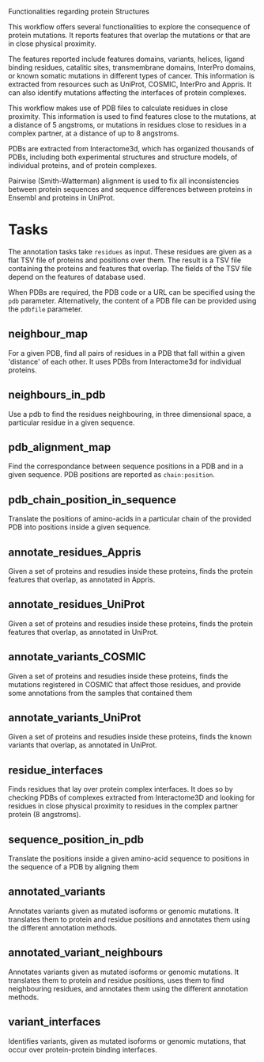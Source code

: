 Functionalities regarding protein Structures

This workflow offers several functionalities to explore the consequence of
protein mutations. It reports features that overlap the mutations or that are
in close physical proximity. 

The features reported include features domains, variants, helices, ligand
binding residues, catalitic sites, transmembrane domains, InterPro domains, or
known somatic mutations in different types of cancer. This information is
extracted from resources such as UniProt, COSMIC, InterPro and Appris.  It can
also identify mutations affecting the interfaces of protein complexes.

This workflow makes use of PDB files to calculate residues in close proximity.
This information is used to find features close to the mutations, at a distance
of 5 angstroms, or mutations in residues close to residues in a complex partner,
at a distance of up to 8 angstroms. 

PDBs are extracted from Interactome3d, which has organized thousands of PDBs,
including both experimental structures and structure models, of individual
proteins, and of protein complexes.

Pairwise (Smith-Watterman) alignment is used to fix all inconsistencies between
protein sequences and sequence differences between proteins in Ensembl and
proteins in UniProt.

# Tasks

The annotation tasks take `residues` as input. These residues are given as a
flat TSV file of proteins and positions over them. The result is a TSV file
containing the proteins and features that overlap. The fields of the TSV
file depend on the features of database used.

When PDBs are required, the PDB code or a URL can be specified using the `pdb`
parameter. Alternatively, the content of a PDB file can be provided using the
`pdbfile` parameter.

## neighbour_map

For a given PDB, find all pairs of residues in a PDB that fall within a given
'distance' of each other. It uses PDBs from Interactome3d for individual
proteins.


## neighbours_in_pdb

Use a pdb to find the residues neighbouring, in three dimensional space, a
particular residue in a given sequence. 

## pdb_alignment_map

Find the correspondance between sequence positions in a PDB and in a given
sequence. PDB positions are reported as `chain:position`.

## pdb_chain_position_in_sequence

Translate the positions of amino-acids in a particular chain of the provided
PDB into positions inside a given sequence.

## annotate_residues_Appris

Given a set of proteins and resudies inside these proteins, finds the protein
features that overlap, as annotated in Appris.

## annotate_residues_UniProt

Given a set of proteins and resudies inside these proteins, finds the protein
features that overlap, as annotated in UniProt.

## annotate_variants_COSMIC

Given a set of proteins and resudies inside these proteins, finds the mutations
registered in COSMIC that affect those residues, and provide some annotations
from the samples that contained them

## annotate_variants_UniProt

Given a set of proteins and resudies inside these proteins, finds the known
variants that overlap, as annotated in UniProt.

## residue_interfaces

Finds residues that lay over protein complex interfaces. It does so by checking
PDBs of complexes extracted from Interactome3D and looking for residues in
close physical proximity  to residues in the complex partner protein (8
angstroms).

## sequence_position_in_pdb

Translate the positions inside a given amino-acid sequence to positions in the
sequence of a PDB by aligning them

## annotated_variants

Annotates variants given as mutated isoforms or genomic mutations. It
translates them to protein and residue positions and annotates them using the
different annotation methods.

## annotated_variant_neighbours

Annotates variants given as mutated isoforms or genomic mutations. It
translates them to protein and residue positions, uses them to find
neighbouring residues, and annotates them using the different annotation methods.

## variant_interfaces

Identifies variants, given as mutated isoforms or genomic mutations, that
occur over protein-protein binding interfaces. 
